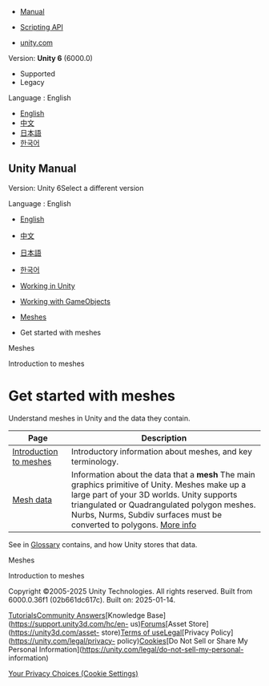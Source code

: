 [](https://docs.unity3d.com)

  * [Manual](../Manual/index.html)
  * [Scripting API](../ScriptReference/index.html)

  * [unity.com](https://unity.com/)

Version: **Unity 6** (6000.0)

  * Supported
  * Legacy

Language : English

  * [English](/Manual/get-started-with-meshes.html)
  * [中文](/cn/current/Manual/get-started-with-meshes.html)
  * [日本語](/ja/current/Manual/get-started-with-meshes.html)
  * [한국어](/kr/current/Manual/get-started-with-meshes.html)

[](https://docs.unity3d.com)

## Unity Manual

Version: Unity 6Select a different version

Language : English

  * [English](/Manual/get-started-with-meshes.html)
  * [中文](/cn/current/Manual/get-started-with-meshes.html)
  * [日本語](/ja/current/Manual/get-started-with-meshes.html)
  * [한국어](/kr/current/Manual/get-started-with-meshes.html)

  * [Working in Unity](working-in-unity.html)
  * [Working with GameObjects](working-with-gameobjects.html)
  * [Meshes](mesh.html)
  * Get started with meshes

[](mesh.html)

Meshes

[](mesh-introduction.html)

Introduction to meshes

# Get started with meshes

Understand meshes in Unity and the data they contain.

**Page** | **Description**  
---|---  
[Introduction to meshes](mesh-introduction.html) | Introductory information about meshes, and key terminology.  
[Mesh data](AnatomyofaMesh.html) | Information about the data that a **mesh** The main graphics primitive of Unity. Meshes make up a large part of your 3D worlds. Unity supports triangulated or Quadrangulated polygon meshes. Nurbs, Nurms, Subdiv surfaces must be converted to polygons. [More info](mesh.html)  
See in [Glossary](Glossary.html#Mesh) contains, and how Unity stores that
data.  
  
[](mesh.html)

Meshes

[](mesh-introduction.html)

Introduction to meshes

Copyright ©2005-2025 Unity Technologies. All rights reserved. Built from
6000.0.36f1 (02b661dc617c). Built on: 2025-01-14.

[Tutorials](https://learn.unity.com/)[Community
Answers](https://answers.unity3d.com)[Knowledge
Base](https://support.unity3d.com/hc/en-
us)[Forums](https://forum.unity3d.com)[Asset Store](https://unity3d.com/asset-
store)[Terms of
use](https://docs.unity3d.com/Manual/TermsOfUse.html)[Legal](https://unity.com/legal)[Privacy
Policy](https://unity.com/legal/privacy-
policy)[Cookies](https://unity.com/legal/cookie-policy)[Do Not Sell or Share
My Personal Information](https://unity.com/legal/do-not-sell-my-personal-
information)

[Your Privacy Choices (Cookie Settings)](javascript:void\(0\);)

